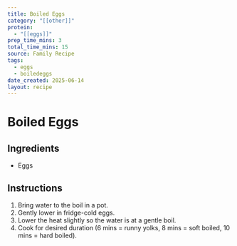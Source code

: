 ```yaml
---
title: Boiled Eggs
category: "[[other]]"
protein:
  - "[[eggs]]"
prep_time_mins: 3
total_time_mins: 15
source: Family Recipe
tags:
  - eggs
  - boiledeggs
date_created: 2025-06-14
layout: recipe
---
```


# Boiled Eggs

## Ingredients

- Eggs

## Instructions

1. Bring water to the boil in a pot.
2. Gently lower in fridge-cold eggs.
3. Lower the heat slightly so the water is at a gentle boil.
4. Cook for desired duration (6 mins = runny yolks, 8 mins = soft boiled, 10 mins = hard boiled).